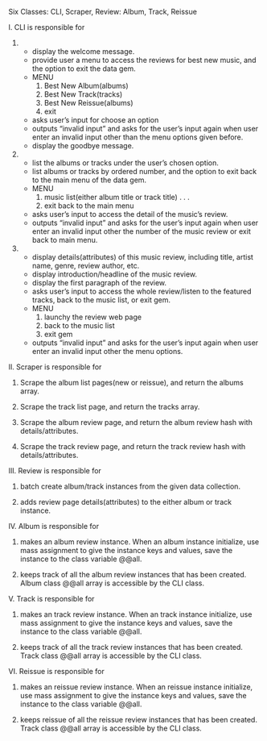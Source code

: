 Six Classes: CLI, Scraper, Review: Album, Track, Reissue


I. CLI is responsible for
 
1. - display the welcome message.
   - provide user a menu to access the reviews for best new music, and the option to exit the data gem.
   - MENU
      1. Best New Album(albums)
      2. Best New Track(tracks)
      3. Best New Reissue(albums)
      4. exit
   - asks user’s input for choose an option
   - outputs “invalid input” and asks for the user’s input again when user enter an invalid input other than the menu options given before.
   - display the goodbye message.

2. - list the albums or tracks under the user’s chosen option.
   - list albums or tracks by ordered number, and the option to exit back to the main menu of the data gem.
   - MENU
      1. music list(either album title or track title)
      .
      .
      .
      25. exit back to the main menu
   - asks user’s input to access the detail of the music’s review.
   - outputs “invalid input” and asks for the user’s input again when user enter an invalid input other the number of the music review or exit back to main menu.

3. - display details(attributes) of this music review, including title, artist name, genre, review author, etc.
   - display introduction/headline of the music review.
   - display the first paragraph of the review.
   - asks user’s input to access the whole review/listen to the featured tracks, back to the music list, or exit gem.
   - MENU
      1. launchy the review web page
      2. back to the music list
      3. exit gem
   - outputs “invalid input” and asks for the user’s input again when user enter an invalid input other the menu options.


II. Scraper is responsible for

1. Scrape the album list pages(new or reissue), and return the albums array.

2. Scrape the track list page, and return the tracks array.

3. Scrape the album review page, and return the album review hash with details/attributes.

4. Scrape the track review page, and return the track review hash with details/attributes.


III. Review is responsible for

1. batch create album/track instances from the given data collection. 

2. adds review page details(attributes) to the either album or track instance.

IV. Album is responsible for

1. makes an album review instance. When an album instance initialize, use mass assignment to give the instance keys and values, save the instance to the class variable @@all.

2. keeps track of all the album review instances that has been created. Album class @@all array is accessible by the CLI class.


V. Track is responsible for

1. makes an track review instance. When an track instance initialize, use mass assignment to give the instance keys and values, save the instance to the class variable @@all.

2. keeps track of all the track review instances that has been created. Track class @@all array is accessible by the CLI class.

VI. Reissue is responsible for

1. makes an reissue review instance. When an reissue instance initialize, use mass assignment to give the instance keys and values, save the instance to the class variable @@all.

2. keeps reissue of all the reissue review instances that has been created. Track class @@all array is accessible by the CLI class.



